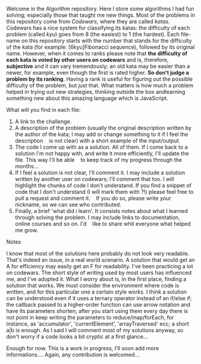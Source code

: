 Welcome in the Algorithm repository. Here I store some algorithms I had fun solving; especially those that taught me new things. Most of the problems in this repository come from *Codewars*, where they are called *katas*. Codewars has a nice system for classifying its katas: the difficulty of each problem (called *kyu*) goes from 8 (the easiest) to 1 (the hardest). Each file-name on this repository starts with the number that stands for the difficulty of the kata (for example: [6kyu]Fibonacci sequence), followed by its original name. However, when it comes to ranks please note that **the difficulty of each kata is voted by other users on codewars** and is, therefore, **subjective** and it can vary tremendously; an old kata may be easier than a newer, for example, even though the first is rated higher. **So don't judge a problem by its ranking**. Having a rank is useful for figuring out the possible difficulty of the problem, but just that. What matters is how much a problem helped in trying out new strategies, thinking outside the box andlearning something new about this amazing language which is JavaScript. 

What will you find in each file: 

1. A link to the challenge.
1. A description of the problem (usually the original description written by the author of the kata; I may add or change something to it if I feel the description 
   is not clear) with a short example of the input/output.
1. The code I come up with as a solution. All of them. If I come back to a solution I'm not happy with, and write it more efficiently, I'll update the file. This way I'll be able 
   to keep track of my progress through the months... 
1. If I feel a solution is not clear, I'll comment it. I may include a solution written by another user on codewars; I'll comment that too. I will highlight the chunks of code 
   I don't understand. If you find a snippet of code that I don't understand (I will mark them with ?!) please feel free to pull a request and comment it. 
   If you do so, please write your nickname, so we can see who contributed.
1. Finally, a brief 'what did i learn'. It consists notes about what I learned through solving the problem. I may include links to documentation, online courses and so on. I'd
   like to share whit everyone what helped me grow.

Notes

I know that most of the solutions here probably do not look very readable. That's indeed an issue, in a real world scenario. A solution that would get an A for efficiency may easily get an F for readability. I've been practicing a lot on codewars. The short style of writing used by most users has influenced me, and I've adopted it. What I worry about is, in the first place, finding a solution that works. We must consider the environment where code is written, and for this particular one a certain style works. I think a solution can be understood even if it uses a ternary operator instead of an if/else if; the callback passed to a higher-order function can use arrow notation and have its parameters shorten; after you start using them every day there is not point in keep writing the parameters to reduce/map/forEach, for instance, as 'accumulator', 'currentElement', 'arrayTraversed' ecc; a short a|b is enough. 
As I said I will comment most of my solutions anyway, so don't worry if a code looks a bit cryptic at a first glance... 

Enough for now. This is a work in progress, I'll soon add more informations.... Again, any contribution is welcomed... 
